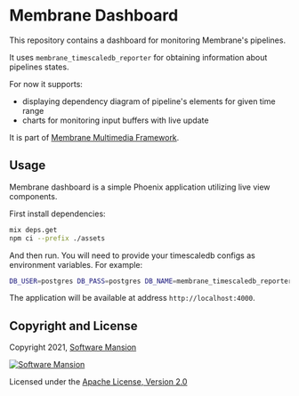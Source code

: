 # Membrane Dashboard 

This repository contains a dashboard for monitoring Membrane's pipelines.

It uses `membrane_timescaledb_reporter` for obtaining information about pipelines states. 

For now it supports:
* displaying dependency diagram of pipeline's elements for given time range
* charts for monitoring input buffers with live update

It is part of [Membrane Multimedia Framework](https://membraneframework.org).

## Usage

Membrane dashboard is a simple Phoenix application utilizing live view components.

First install dependencies:
```bash
mix deps.get
npm ci --prefix ./assets
```

And then run. You will need to provide your timescaledb configs as environment variables. For example:
```bash
DB_USER=postgres DB_PASS=postgres DB_NAME=membrane_timescaledb_reporter DB_HOST=localhost SECRET_KEY_BASE=uT0jyRQH9x5jCEYYpACumazKKQz62FWBNFjaX9IXwhzKvHkmP3jLZ75bClryU6Iv HOST=localhost mix phx.server
```

The application will be available at address `http://localhost:4000`.

## Copyright and License

Copyright 2021, [Software Mansion](https://swmansion.com/?utm_source=git&utm_medium=readme&utm_campaign=membrane_dashboard)

[![Software Mansion](https://logo.swmansion.com/logo?color=white&variant=desktop&width=200&tag=membrane-github)](https://swmansion.com/?utm_source=git&utm_medium=readme&utm_campaign=membrane_dashboard)

Licensed under the [Apache License, Version 2.0](LICENSE)
